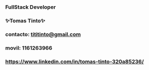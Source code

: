 ### FullStack Developer

### ✨Tomas Tinto✨
### contacto: tititinto@gmail.com
### movil: 1161263966


### https://www.linkedin.com/in/tomas-tinto-320a85236/


<!--
**TomasTinto1234/TomasTinto1234** is a ✨ _special_ ✨ repository because its `README.md` (this file) appears on your GitHub profile.

Here are some ideas to get you started:

- 🔭 I’m currently working on ...
- 🌱 I’m currently learning ...
- 👯 I’m looking to collaborate on ...
- 🤔 I’m looking for help with ...
- 💬 Ask me about ...
- 📫 How to reach me: ...
- 😄 Pronouns: ...
- ⚡ Fun fact: ...
-->
